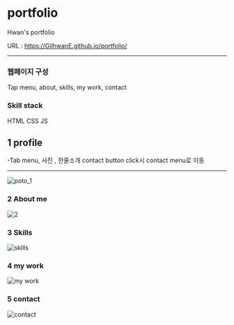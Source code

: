 # portfolio
 Hwan's portfolio

URL : https://GilhwanE.github.io/portfolio/

<hr>

### 웹페이지 구성
Tap menu, about, skills, my work, contact
### Skill stack
HTML
CSS
JS


## 1 profile
-Tab menu, 사진 , 한줄소개
contact button click시 contact menu로 이동
<hr>

![poto_1](https://user-images.githubusercontent.com/63918911/99237185-7ec5b600-283b-11eb-9924-6580cb26a758.PNG)
### 2 About me
![2](https://user-images.githubusercontent.com/63918911/99237382-b896bc80-283b-11eb-947c-1c9744b098d6.PNG)
### 3 Skills
![skills](https://user-images.githubusercontent.com/63918911/108031915-f5f62a80-7074-11eb-8803-423b7a8c0269.PNG)
### 4 my work
![my work](https://user-images.githubusercontent.com/63918911/108031912-f55d9400-7074-11eb-911e-88e6bbf417ad.PNG)
### 5 contact
![contact](https://user-images.githubusercontent.com/63918911/108031908-f42c6700-7074-11eb-9e45-3a8a78fb1c50.PNG)

<!-- 
### 1. Home image
![home](https://user-images.githubusercontent.com/63918911/96884384-696b9f00-14bc-11eb-99c7-5d391e2b2103.png)


### 2. Profile image
![profile](https://user-images.githubusercontent.com/63918911/96884415-72f50700-14bc-11eb-8232-ec2cf2b596a7.jpg)


### 3. canvas image
![canvas](https://user-images.githubusercontent.com/63918911/96881008-c6fdec80-14b8-11eb-846f-baf6df68a4a8.png) 

### 4. movie image
![movie_phone](https://user-images.githubusercontent.com/63918911/97980311-ea5b5c80-1e13-11eb-9303-dd7d460bd2e5.png)

### 5. shopping image
![shoppingmall](https://user-images.githubusercontent.com/63918911/99236758-f0513480-283a-11eb-9500-fb3c8fddad25.PNG)

!-->

